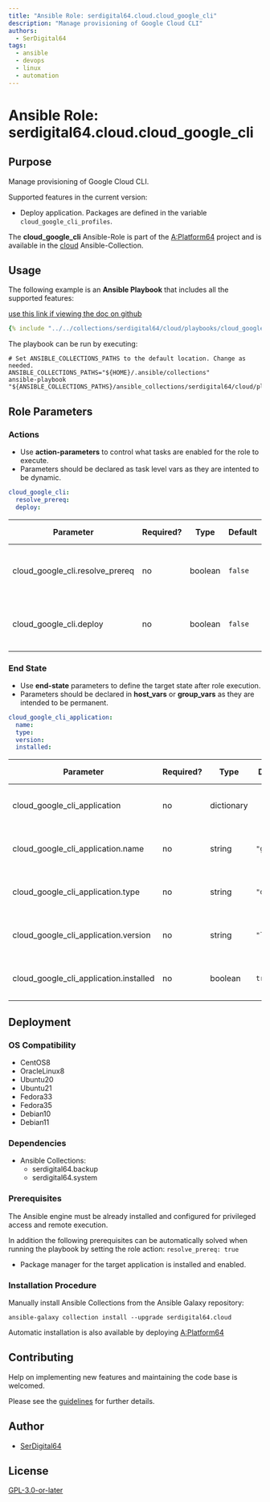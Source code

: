 ```yaml
---
title: "Ansible Role: serdigital64.cloud.cloud_google_cli"
description: "Manage provisioning of Google Cloud CLI"
authors:
  - SerDigital64
tags:
  - ansible
  - devops
  - linux
  - automation
---
```


# Ansible Role: serdigital64.cloud.cloud_google_cli

## Purpose

Manage provisioning of Google Cloud CLI.

Supported features in the current version:

- Deploy application. Packages are defined in the variable `cloud_google_cli_profiles`.

The **cloud_google_cli** Ansible-Role is part of the [A:Platform64](https://github.com/serdigital64/aplatform64) project and is available in the [cloud](https://aplatform64.readthedocs.io/en/latest/collections/cloud) Ansible-Collection.

## Usage

The following example is an **Ansible Playbook** that includes all the supported features:

[use this link if viewing the doc on github](https://github.com/aplatform64/cloud/blob/main/playbooks/cloud_google_cli.yml)

```yaml
{% include "../../collections/serdigital64/cloud/playbooks/cloud_google_cli.yml" %}
```

The playbook can be run by executing:

```shell
# Set ANSIBLE_COLLECTIONS_PATHS to the default location. Change as needed.
ANSIBLE_COLLECTIONS_PATHS="${HOME}/.ansible/collections"
ansible-playbook "${ANSIBLE_COLLECTIONS_PATHS}/ansible_collections/serdigital64/cloud/playbooks/cloud_google_cli.yml"
```

## Role Parameters

### Actions

- Use **action-parameters** to control what tasks are enabled for the role to execute.
- Parameters should be declared as task level vars as they are intented to be dynamic.

```yaml
cloud_google_cli:
  resolve_prereq:
  deploy:
```

| Parameter                       | Required? | Type    | Default | Purpose / Value                             |
| ------------------------------- | --------- | ------- | ------- | ------------------------------------------- |
| cloud_google_cli.resolve_prereq | no        | boolean | `false` | Enable automatic resolution of prequisites  |
| cloud_google_cli.deploy         | no        | boolean | `false` | Enable installation of application packages |

### End State

- Use **end-state** parameters to define the target state after role execution.
- Parameters should be declared in **host_vars** or **group_vars** as they are intended to be permanent.

```yaml
cloud_google_cli_application:
  name:
  type:
  version:
  installed:
```

| Parameter                              | Required? | Type       | Default    | Purpose / Value                    |
| -------------------------------------- | --------- | ---------- | ---------- | ---------------------------------- |
| cloud_google_cli_application           | no        | dictionary |            | Set application package end state  |
| cloud_google_cli_application.name      | no        | string     | `"gcloud"` | Select application package name    |
| cloud_google_cli_application.type      | no        | string     | `"distro"` | Select application package type    |
| cloud_google_cli_application.version   | no        | string     | `"latest"` | Select application package version |
| cloud_google_cli_application.installed | no        | boolean    | `true`     | Set application package end state  |

## Deployment

### OS Compatibility

- CentOS8
- OracleLinux8
- Ubuntu20
- Ubuntu21
- Fedora33
- Fedora35
- Debian10
- Debian11

### Dependencies

- Ansible Collections:
  - serdigital64.backup
  - serdigital64.system

### Prerequisites

The Ansible engine must be already installed and configured for privileged access and remote execution.

In addition the following prerequisites can be automatically solved when running the playbook by setting the role action: `resolve_prereq: true`

- Package manager for the target application is installed and enabled.

### Installation Procedure

Manually install Ansible Collections from the Ansible Galaxy repository:

```shell
ansible-galaxy collection install --upgrade serdigital64.cloud
```

Automatic installation is also available by deploying [A:Platform64](https://aplatform64.readthedocs.io/en/latest/#deployment)

## Contributing

Help on implementing new features and maintaining the code base is welcomed.

Please see the [guidelines](https://aplatform64.readthedocs.io/en/latest/contributing/CONTRIBUTING) for further details.

## Author

- [SerDigital64](https://serdigital64.github.io/)

## License

[GPL-3.0-or-later](https://www.gnu.org/licenses/gpl-3.0.txt)
